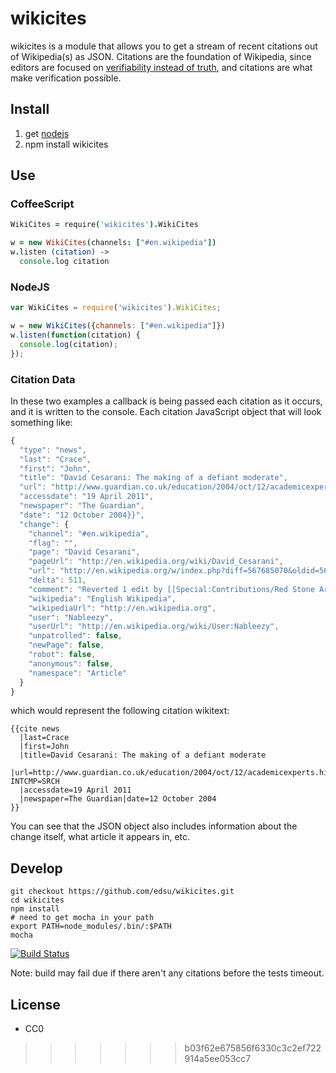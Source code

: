 wikicites
=========

wikicites is a module that allows you to get a stream of recent citations out of Wikipedia(s) as JSON.  Citations are the foundation of Wikipedia, since editors are focused on [verifiability instead of truth](https://en.wikipedia.org/wiki/Wikipedia:Verifiability,_not_truth), and citations are what make verification possible.

Install
-------

1. get [nodejs](http://nodejs.org)
1. npm install wikicites

Use
---

### CoffeeScript

```coffeescript
WikiCites = require('wikicites').WikiCites

w = new WikiCites(channels: ["#en.wikipedia"])
w.listen (citation) ->
  console.log citation
```

### NodeJS

```javascript
var WikiCites = require('wikicites').WikiCites;

w = new WikiCites({channels: ["#en.wikipedia"]})
w.listen(function(citation) {
  console.log(citation);
});
```

### Citation Data 

In these two examples a callback is being passed each citation as it occurs, and it is written to the console. Each citation JavaScript object that will look something like:

```javascript
{
  "type": "news",
  "last": "Crace",
  "first": "John",
  "title": "David Cesarani: The making of a defiant moderate",
  "url": "http://www.guardian.co.uk/education/2004/oct/12/academicexperts.highereducationprofile?INTCMP=SRCH",
  "accessdate": "19 April 2011",
  "newspaper": "The Guardian",
  "date": "12 October 2004}}",
  "change": {
    "channel": "#en.wikipedia",
    "flag": "",
    "page": "David Cesarani",
    "pageUrl": "http://en.wikipedia.org/wiki/David_Cesarani",
    "url": "http://en.wikipedia.org/w/index.php?diff=567685070&oldid=567623667",
    "delta": 511,
    "comment": "Reverted 1 edit by [[Special:Contributions/Red Stone Arsenal|Red Stone Arsenal]] ([[User talk:Red Stone Arsenal|talk]]): Get consensus for your change, drive by reverts every few months aint that. ([[WP:TW|TW]])",
    "wikipedia": "English Wikipedia",
    "wikipediaUrl": "http://en.wikipedia.org",
    "user": "Nableezy",
    "userUrl": "http://en.wikipedia.org/wiki/User:Nableezy",
    "unpatrolled": false,
    "newPage": false,
    "robot": false,
    "anonymous": false,
    "namespace": "Article"
  }
}
```

which would represent the following citation wikitext:

    {{cite news
      |last=Crace
      |first=John
      |title=David Cesarani: The making of a defiant moderate
      |url=http://www.guardian.co.uk/education/2004/oct/12/academicexperts.highereducationprofile?INTCMP=SRCH
      |accessdate=19 April 2011
      |newspaper=The Guardian|date=12 October 2004
    }}

You can see that the JSON object also includes information about the change
itself, what article it appears in, etc.

Develop 
-------

    git checkout https://github.com/edsu/wikicites.git
    cd wikicites
    npm install
    # need to get mocha in your path
    export PATH=node_modules/.bin/:$PATH
    mocha

[![Build
Status](https://travis-ci.org/edsu/wikicites.png?branch=master)](https://travis-ci.org/edsu/wikicites)

Note: build may fail due if there aren't any citations before the tests timeout.


License
-------

* CC0
>>>>>>> b03f62e675856f6330c3c2ef722914a5ee053cc7
